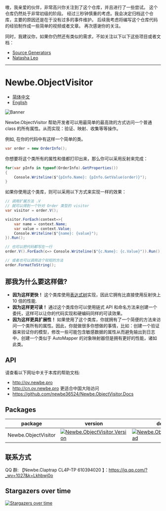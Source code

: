 嗷，我亲爱的伙伴，非常高兴你关注到了这个仓库，并且进行了一些尝试。
这个仓库仍然处于非常初级的阶段。
经过三秒钟慎重的考虑。我会决定归档这个仓库，主要的原因还是在于没有过多的事件维护。
后续我考虑将编写这个仓库代码的经验制作成一些简单的视频或者文章。
再次感谢你的关注。

同时，我建议你，如果你仍然还有类似的需求，不如关注以下以下这些项目或者文档：

- [Source Generators](https://docs.microsoft.com/dotnet/csharp/roslyn-sdk/source-generators-overview?WT.mc_id=DX-MVP-5003606)
- [Natasha Leo](https://github.com/night-moon-studio/Leo)

---

# Newbe.ObjectVisitor

- [简体中文](README_zh_Hans.md)
- [English](README.md)

![Banner](https://github.com/newbe36524/Newbe.ObjectVisitor/raw/docs/assets/banner.svg)

Newbe.ObjectVisitor 帮助开发者可以用最简单的最高效的方式访问一个普通 class 的所有属性。从而实现：验证、映射、收集等等操作。

例如, 在你的代码中有这样一个简单的类。

```cs
var order = new OrderInfo();
```

你想要将这个类所有的属性和值都打印出来，那么你可以采用反射来完成：

```cs
for(var pInfo in typeof(OrderInfo).GetProperties())
{
    Console.Writeline($"{pInfo.Name}: {pInfo.GetValue(order)}");
}
```

如果你使用这个类库，则可以采用以下方式来实现一样的效果：

```cs
// 调用扩展方法 .V
// 就可以得到一个针对 Order 类型的 visitor
var visitor = order.V();

visitor.ForEach(context=>{
    var name = context.Name;
    var value = context.Value;
    Console.Writeline($"{name}: {value}");
}).Run();

// 也可以把代码都写在一行
order.V().ForEach(c=> Console.Writeline($"{c.Name}: {c.Value}")).Run();

// 或者也可以调用这个较短的方法
order.FormatToString();
```

## 那我为什么要这样做?

- **因为这样更快！** 这个类库使用[表达式树](https://docs.microsoft.com/en-us/dotnet/csharp/programming-guide/concepts/expression-trees/)实现，因此它拥有比直接使用反射快上 10 倍的性能.
- **因为这样更可读！** 通过这个类库你可以使用链式 API 和命名方法来创建一个委托，这样可以让你的代码实现和硬编码同样的可读效果。
- **因为这样更具扩展性！** 如果使用了这个类库，你就拥有了一个简便的方法来访问一个类所有的属性。因此，你就做很多你想做的事情，比如：创建一个验证器来验证你的模型，修改一些可能包含敏感数据的属性从而避免输出到日志中，创建一个类似于 AutoMapper 的对象映射器但是拥有更好的性能，诸如此类。

## API

请查看以下网址中关于本库的帮助文档:

- <http://ov.newbe.pro>
- <http://cn.ov.newbe.pro> 更适合中国大陆访问
- <https://github.com/newbe36524/Newbe.ObjectVisitor.Docs>

## Packages

| package             | version                                                                                                                                                         | download                                                                                                                                                          | descrption                     |
| ------------------- | --------------------------------------------------------------------------------------------------------------------------------------------------------------- | ----------------------------------------------------------------------------------------------------------------------------------------------------------------- | ------------------------------ |
| Newbe.ObjectVisitor | [![Newbe.ObjectVisitor.Version](https://img.shields.io/nuget/v/Newbe.ObjectVisitor.svg?style=flat-square)](https://www.nuget.org/packages/Newbe.ObjectVisitor/) | [![Newbe.ObjectVisitor.Download](https://img.shields.io/nuget/dt/Newbe.ObjectVisitor.svg?style=flat-square)](https://www.nuget.org/packages/Newbe.ObjectVisitor/) | Core about Newbe.ObjectVisitor |

## 联系方式

QQ 群: 【Newbe.Claptrap CL4P-TP 610394020 】：<https://jq.qq.com/?_wv=1027&k=Lkhbwj0o>

## Stargazers over time

[![Stargazers over time](https://starchart.cc/newbe36524/Newbe.ObjectVisitor.svg)](https://starchart.cc/newbe36524/Newbe.ObjectVisitor)
